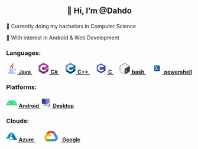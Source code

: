 
## <p align="center">👋 Hi, I’m @Dahdo</p>
<p>🌱 Currently doing my bachelors in Computer Science</p>
<p>👀 With interest in Android & Web Development</p>
  
### Languages:
<a href="#">                        <img src="res/java.png" height=30px>      **Java**     </a> &nbsp;&nbsp;&nbsp;
<a href="#">                        <img src="res/csharo.png" height=30px>      **C#**     </a> &nbsp;&nbsp;&nbsp;
<a href="#">                        <img src="res/cpp.png" height=30px>      **C++**     </a> &nbsp;&nbsp;&nbsp;
<a href="#">                        <img src="res/c.png" height=30px>      **C**     </a> &nbsp;&nbsp;&nbsp;
<a href="https://www.gnu.org/software/bash/">             <img src="res/bash.png" height=30px>        **bash**       </a> &nbsp;&nbsp;&nbsp;
<a href="https://learn.microsoft.com/en-us/powershell/">  <img src="res/powershell.png" height=30px>  **powershell** </a>

### Platforms:
<a href="#">                        <img src="res/android.png" height=30px>      **Android**     </a>
<a href="#">                        <img src="res/desktop.png" height=30px>      **Desktop**     </a>

### Clouds:
<a href="https://azure.microsoft.com/en-us/"> <img src="res/azure.png" height=30px> **Azure**   </a> &nbsp;&nbsp;&nbsp;
<a href="https://cloud.google.com/">          <img src="res/googlecloud.png" height=30px>   **Google**  </a>
